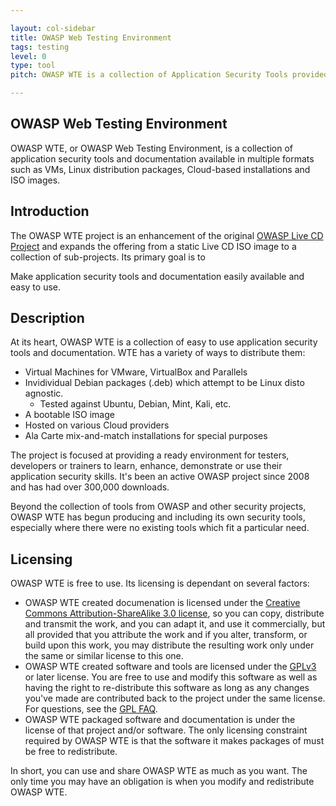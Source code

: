 ```yaml
---

layout: col-sidebar
title: OWASP Web Testing Environment
tags: testing
level: 0
type: tool
pitch: OWASP WTE is a collection of Application Security Tools provided as Debian files or a VM.

---
```



## OWASP Web Testing Environment

OWASP WTE, or OWASP Web Testing Environment, is a collection of application security tools and documentation available in multiple formats such as VMs, Linux distribution packages, Cloud-based installations and ISO images.

## Introduction

The OWASP WTE project is an enhancement of the original [OWASP Live CD Project](https://wiki.owasp.org/index.php/Category:OWASP_Live_CD_Project) and expands the offering from a static Live CD ISO image to a collection of sub-projects. Its primary goal is to

  Make application security tools and documentation easily available and easy to use.

## Description

At its heart, OWASP WTE is a collection of easy to use application security tools and documentation. WTE has a variety of ways to distribute them:

* Virtual Machines for VMware, VirtualBox and Parallels
* Invidividual Debian packages (.deb) which attempt to be Linux disto agnostic.
  * Tested against Ubuntu, Debian, Mint, Kali, etc.
* A bootable ISO image
* Hosted on various Cloud providers
* Ala Carte mix-and-match installations for special purposes

The project is focused at providing a ready environment for testers, developers or trainers to learn, enhance, demonstrate or use their application security skills. It's been an active OWASP project since 2008 and has had over 300,000 downloads.

Beyond the collection of tools from OWASP and other security projects, OWASP WTE has begun producing and including its own security tools, especially where there were no existing tools which fit a particular need.

## Licensing

OWASP WTE is free to use. Its licensing is dependant on several factors:

* OWASP WTE created documenation is licensed under the [Creative Commons Attribution-ShareAlike 3.0 license](https://creativecommons.org/licenses/by-sa/3.0/), so you can copy, distribute and transmit the work, and you can adapt it, and use it commercially, but all provided that you attribute the work and if you alter, transform, or build upon this work, you may distribute the resulting work only under the same or similar license to this one.
* OWASP WTE created software and tools are licensed under the [GPLv3](https://www.gnu.org/copyleft/gpl.html) or later license. You are free to use and modify this software as well as having the right to re-distribute this software as long as any changes you've made are contributed back to the project under the same license. For questions, see the [GPL FAQ](https://www.gnu.org/licenses/gpl-faq.html).
* OWASP WTE packaged software and documentation is under the license of that project and/or software. The only licensing constraint required by OWASP WTE is that the software it makes packages of must be free to redistribute.

In short, you can use and share OWASP WTE as much as you want. The only time you may have an obligation is when you modify and redistribute OWASP WTE.